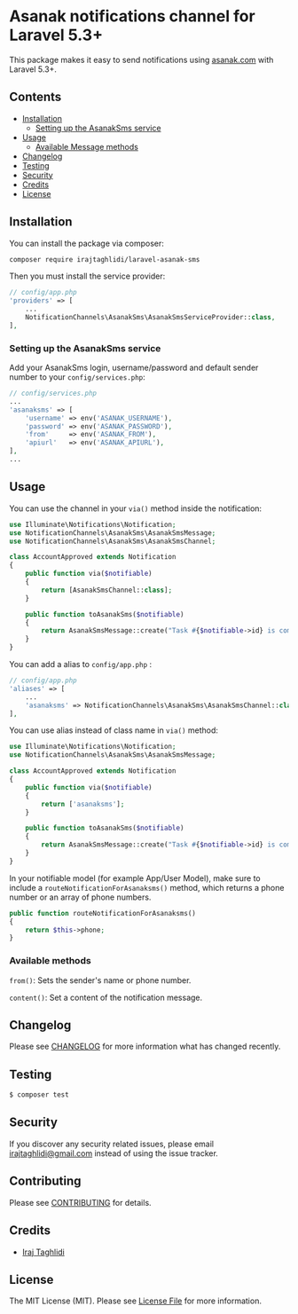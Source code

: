 # Asanak notifications channel for Laravel 5.3+



This package makes it easy to send notifications using [asanak.com](//asanak.com) with Laravel 5.3+.

## Contents

- [Installation](#installation)
    - [Setting up the AsanakSms service](#setting-up-the-AsanakSms-service)
- [Usage](#usage)
    - [Available Message methods](#available-message-methods)
- [Changelog](#changelog)
- [Testing](#testing)
- [Security](#security)
- [Credits](#credits)
- [License](#license)


## Installation

You can install the package via composer:

```bash
composer require irajtaghlidi/laravel-asanak-sms
```

Then you must install the service provider:
```php
// config/app.php
'providers' => [
    ...
    NotificationChannels\AsanakSms\AsanakSmsServiceProvider::class,
],
```

### Setting up the AsanakSms service

Add your AsanakSms login, username/password and default sender number to your `config/services.php`:

```php
// config/services.php
...
'asanaksms' => [
    'username' => env('ASANAK_USERNAME'),
    'password' => env('ASANAK_PASSWORD'),
    'from'     => env('ASANAK_FROM'),
    'apiurl'   => env('ASANAK_APIURL'),
],
...
```

## Usage

You can use the channel in your `via()` method inside the notification:

```php
use Illuminate\Notifications\Notification;
use NotificationChannels\AsanakSms\AsanakSmsMessage;
use NotificationChannels\AsanakSms\AsanakSmsChannel;

class AccountApproved extends Notification
{
    public function via($notifiable)
    {
        return [AsanakSmsChannel::class];
    }

    public function toAsanakSms($notifiable)
    {
        return AsanakSmsMessage::create("Task #{$notifiable->id} is complete!");
    }
}
```


You can add a alias to `config/app.php` :

```php
// config/app.php
'aliases' => [
    ...
    'asanaksms' => NotificationChannels\AsanakSms\AsanakSmsChannel::class,
],
```
You can use alias instead of class name in `via()` method:

```php
use Illuminate\Notifications\Notification;
use NotificationChannels\AsanakSms\AsanakSmsMessage;

class AccountApproved extends Notification
{
    public function via($notifiable)
    {
        return ['asanaksms'];
    }

    public function toAsanakSms($notifiable)
    {
        return AsanakSmsMessage::create("Task #{$notifiable->id} is complete!");
    }
}
```




In your notifiable model (for example App/User Model), make sure to include a `routeNotificationForAsanaksms()` method, which returns a phone number
or an array of phone numbers.

```php
public function routeNotificationForAsanaksms()
{
    return $this->phone;
}
```

### Available methods

`from()`: Sets the sender's name or phone number.

`content()`: Set a content of the notification message.

## Changelog

Please see [CHANGELOG](CHANGELOG.md) for more information what has changed recently.

## Testing

``` bash
$ composer test
```

## Security

If you discover any security related issues, please email irajtaghlidi@gmail.com instead of using the issue tracker.

## Contributing

Please see [CONTRIBUTING](CONTRIBUTING.md) for details.

## Credits

- [Iraj Taghlidi](https://github.com/irajtaghlidi)

## License

The MIT License (MIT). Please see [License File](LICENSE.md) for more information.